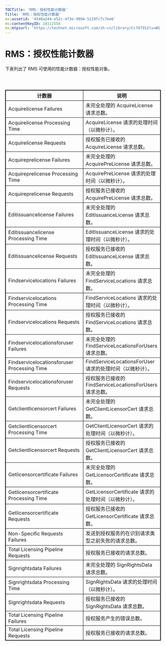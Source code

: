 ```yaml
---
TOCTitle: 'RMS：授权性能计数器'
Title: 'RMS：授权性能计数器'
ms:assetid: '4540a244-e52c-4f3e-9994-5129fc7c7ee6'
ms:contentKeyID: 18112558
ms:mtpsurl: 'https://technet.microsoft.com/zh-cn/library/Cc747552(v=WS.10)'
---
```


RMS：授权性能计数器
===================

下表列出了 RMS 可使用的性能计数器：授权性能对象。

###  

 
<p></p>

<table style="border:1px solid black;">
<colgroup>
<col width="50%" />
<col width="50%" />
</colgroup>
<thead>
<tr class="header">
<th style="border:1px solid black;" >计数器</th>
<th style="border:1px solid black;" >说明</th>
</tr>
</thead>
<tbody>
<tr class="odd">
<td style="border:1px solid black;">Acquirelicense Failures</td>
<td style="border:1px solid black;">未完全处理的 AcquireLicense 请求总数。</td>
</tr>
<tr class="even">
<td style="border:1px solid black;">Acquirelicense Processing Time</td>
<td style="border:1px solid black;">AcquireLicense 请求的处理时间（以微秒计）。</td>
</tr>
<tr class="odd">
<td style="border:1px solid black;">Acquirelicense Requests</td>
<td style="border:1px solid black;">授权服务已接收的 AcquireLicense 请求总数。</td>
</tr>
<tr class="even">
<td style="border:1px solid black;">Acquireprelicense Failures</td>
<td style="border:1px solid black;">未完全处理的 AcquirePreLicense 请求总数。</td>
</tr>
<tr class="odd">
<td style="border:1px solid black;">Acquireprelicense Processing Time</td>
<td style="border:1px solid black;">AcquirePreLicense 请求的处理时间（以微秒计）。</td>
</tr>
<tr class="even">
<td style="border:1px solid black;">Acquireprelicense Requests</td>
<td style="border:1px solid black;">授权服务已接收的 AcquirePreLicense 请求总数。</td>
</tr>
<tr class="odd">
<td style="border:1px solid black;">Editissuancelicense Failures</td>
<td style="border:1px solid black;">未完全处理的 EditIssuanceLicense 请求总数。</td>
</tr>
<tr class="even">
<td style="border:1px solid black;">Editissuancelicense Processing Time</td>
<td style="border:1px solid black;">EditIssuanceLicense 请求的处理时间（以微秒计）。</td>
</tr>
<tr class="odd">
<td style="border:1px solid black;">Editissuancelicense Requests</td>
<td style="border:1px solid black;">授权服务已接收的 EditIssuanceLicense 请求总数。</td>
</tr>
<tr class="even">
<td style="border:1px solid black;">Findservicelocations Failures</td>
<td style="border:1px solid black;">未完全处理的 FindServiceLocations 请求总数。</td>
</tr>
<tr class="odd">
<td style="border:1px solid black;">Findservicelocations Processing Time</td>
<td style="border:1px solid black;">FindServiceLocations 请求的处理时间（以微秒计）。</td>
</tr>
<tr class="even">
<td style="border:1px solid black;">Findservicelocations Requests</td>
<td style="border:1px solid black;">授权服务已接收的 FindServiceLocations 请求总数。</td>
</tr>
<tr class="odd">
<td style="border:1px solid black;">Findservicelocationsforuser Failures</td>
<td style="border:1px solid black;">未完全处理的 FindServiceLocationsForUsers 请求总数。</td>
</tr>
<tr class="even">
<td style="border:1px solid black;">Findservicelocationsforuser Processing Time</td>
<td style="border:1px solid black;">FindServiceLocationsForUser 请求的处理时间（以微秒计）。</td>
</tr>
<tr class="odd">
<td style="border:1px solid black;">Findservicelocationsforuser Requests</td>
<td style="border:1px solid black;">授权服务已接收的 FindServiceLocationsForUsers 请求总数。</td>
</tr>
<tr class="even">
<td style="border:1px solid black;">Getclientlicensorcert Failures</td>
<td style="border:1px solid black;">未完全处理的 GetClientLicensorCert 请求总数。</td>
</tr>
<tr class="odd">
<td style="border:1px solid black;">Getclientlicensorcert Processing Time</td>
<td style="border:1px solid black;">GetClientLicensorCert 请求的处理时间（以微秒计）。</td>
</tr>
<tr class="even">
<td style="border:1px solid black;">Getclientlicensorcert Requests</td>
<td style="border:1px solid black;">授权服务已接收的 GetClientLicensorCert 请求总数。</td>
</tr>
<tr class="odd">
<td style="border:1px solid black;">Getlicensorcertificate Failures</td>
<td style="border:1px solid black;">未完全处理的 GetLicensorCertificate 请求总数。</td>
</tr>
<tr class="even">
<td style="border:1px solid black;">Getlicensorcertificate Processing Time</td>
<td style="border:1px solid black;">GetLicensorCertificate 请求的处理时间（以微秒计）。</td>
</tr>
<tr class="odd">
<td style="border:1px solid black;">Getlicensorcertificate Requests</td>
<td style="border:1px solid black;">授权服务已接收的 GetLicensorCertificate 请求总数。</td>
</tr>
<tr class="even">
<td style="border:1px solid black;">Non-Specific Requests Failures</td>
<td style="border:1px solid black;">发送到授权服务的在识别请求类型之前失败的请求总数。</td>
</tr>
<tr class="odd">
<td style="border:1px solid black;">Total Licensing Pipeline Requests</td>
<td style="border:1px solid black;">授权服务已接收的请求总数。</td>
</tr>
<tr class="even">
<td style="border:1px solid black;">Signrightsdata Failures</td>
<td style="border:1px solid black;">未完全处理的 SignRightsData 请求总数。</td>
</tr>
<tr class="odd">
<td style="border:1px solid black;">Signrightsdata Processing Time</td>
<td style="border:1px solid black;">SignRightsData 请求的处理时间（以微秒计）。</td>
</tr>
<tr class="even">
<td style="border:1px solid black;">Signrightsdata Requests</td>
<td style="border:1px solid black;">授权服务已接收的 SignRightsData 请求总数。</td>
</tr>
<tr class="odd">
<td style="border:1px solid black;">Total Licensing Pipeline Failures</td>
<td style="border:1px solid black;">授权服务产生的错误总数。</td>
</tr>
<tr class="even">
<td style="border:1px solid black;">Total Licensing Pipeline Requests</td>
<td style="border:1px solid black;">授权服务已接收的请求总数。</td>
</tr>
</tbody>
</table>

<p></p>

